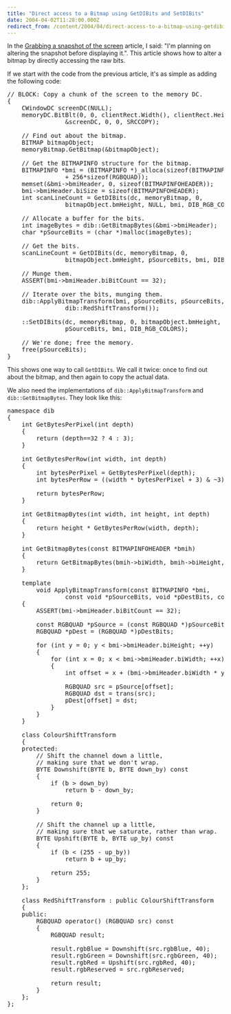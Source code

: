 ```yaml
---
title: "Direct access to a Bitmap using GetDIBits and SetDIBits"
date: 2004-04-02T11:28:00.000Z
redirect_from: /content/2004/04/direct-access-to-a-bitmap-using-getdibits-and-setdibits
---
```

In the [Grabbing a snapshot of the screen](/node/view/207) article, I said: "I'm planning on altering the snapshot before displaying it.". This article shows how to alter a bitmap by directly accessing the raw bits.

If we start with the code from the previous article, it's as simple as adding the following code:

<pre>// BLOCK: Copy a chunk of the screen to the memory DC.
{
    CWindowDC screenDC(NULL);
    memoryDC.BitBlt(0, 0, clientRect.Width(), clientRect.Height(),
                &screenDC, 0, 0, SRCCOPY);

    // Find out about the bitmap.
    BITMAP bitmapObject;
    memoryBitmap.GetBitmap(&bitmapObject);

    // Get the BITMAPINFO structure for the bitmap.
    BITMAPINFO *bmi = (BITMAPINFO *)_alloca(sizeof(BITMAPINFOHEADER)
                + 256*sizeof(RGBQUAD));
    memset(&bmi->bmiHeader, 0, sizeof(BITMAPINFOHEADER));
    bmi->bmiHeader.biSize = sizeof(BITMAPINFOHEADER);
    int scanLineCount = GetDIBits(dc, memoryBitmap, 0,
                bitmapObject.bmHeight, NULL, bmi, DIB_RGB_COLORS);

    // Allocate a buffer for the bits.
    int imageBytes = dib::GetBitmapBytes(&bmi->bmiHeader);
    char *pSourceBits = (char *)malloc(imageBytes);

    // Get the bits.
    scanLineCount = GetDIBits(dc, memoryBitmap, 0,
                bitmapObject.bmHeight, pSourceBits, bmi, DIB_RGB_COLORS);

    // Munge them.
    ASSERT(bmi->bmiHeader.biBitCount == 32);

    // Iterate over the bits, munging them.
    dib::ApplyBitmapTransform(bmi, pSourceBits, pSourceBits,
                dib::RedShiftTransform());

    ::SetDIBits(dc, memoryBitmap, 0, bitmapObject.bmHeight,
                pSourceBits, bmi, DIB_RGB_COLORS);

    // We're done; free the memory.
    free(pSourceBits);
}</pre>

This shows one way to call `GetDIBits`. We call it twice: once to find out about the bitmap, and then again to copy the actual data.

We also need the implementations of `dib::ApplyBitmapTransform` and `dib::GetBitmapBytes`. They look like this:

<pre>namespace dib
{
    int GetBytesPerPixel(int depth)
    {
        return (depth==32 ? 4 : 3);
    }

    int GetBytesPerRow(int width, int depth)
    {
        int bytesPerPixel = GetBytesPerPixel(depth);
        int bytesPerRow = ((width * bytesPerPixel + 3) & ~3);

        return bytesPerRow;
    }

    int GetBitmapBytes(int width, int height, int depth)
    {
        return height * GetBytesPerRow(width, depth);
    }

    int GetBitmapBytes(const BITMAPINFOHEADER *bmih)
    {
        return GetBitmapBytes(bmih->biWidth, bmih->biHeight, bmih->biBitCount);
    }

    template <class Transform>
        void ApplyBitmapTransform(const BITMAPINFO *bmi,
                const void *pSourceBits, void *pDestBits, const Transform & trans)
    {
        ASSERT(bmi->bmiHeader.biBitCount == 32);

        const RGBQUAD *pSource = (const RGBQUAD *)pSourceBits;
        RGBQUAD *pDest = (RGBQUAD *)pDestBits;

        for (int y = 0; y < bmi->bmiHeader.biHeight; ++y)
        {
            for (int x = 0; x < bmi->bmiHeader.biWidth; ++x)
            {
                int offset = x + (bmi->bmiHeader.biWidth * y);

                RGBQUAD src = pSource[offset];
                RGBQUAD dst = trans(src);
                pDest[offset] = dst;
            }
        }
    }

    class ColourShiftTransform
    {
    protected:
        // Shift the channel down a little,
        // making sure that we don't wrap.
        BYTE Downshift(BYTE b, BYTE down_by) const
        {
            if (b > down_by)
                return b - down_by;

            return 0;
        }

        // Shift the channel up a little,
        // making sure that we saturate, rather than wrap.
        BYTE Upshift(BYTE b, BYTE up_by) const
        {
            if (b < (255 - up_by))
                return b + up_by;

            return 255;
        }
    };

    class RedShiftTransform : public ColourShiftTransform
    {
    public:
        RGBQUAD operator() (RGBQUAD src) const
        {
            RGBQUAD result;

            result.rgbBlue = Downshift(src.rgbBlue, 40);
            result.rgbGreen = Downshift(src.rgbGreen, 40);
            result.rgbRed = Upshift(src.rgbRed, 40);
            result.rgbReserved = src.rgbReserved;

            return result;
        }
    };
};</pre>
